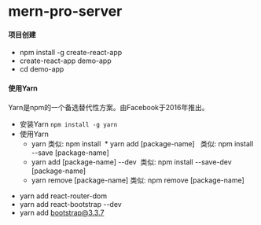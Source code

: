 # mern-pro-server
#### 项目创建
* npm install -g create-react-app
* create-react-app demo-app
* cd demo-app

#### 使用Yarn
Yarn是npm的一个备选替代性方案。由Facebook于2016年推出。
- 安装Yarn
 <code>npm install -g yarn</code>
- 使用Yarn
  * yarn  类似: npm install
  * yarn add [package-name]   类似: npm install --save [package-name] 
  * yarn add [package-name] --dev  类似: npm install --save-dev [package-name] 
  * yarn remove [package-name]   类似: npm remove  [package-name] 

* yarn add react-router-dom
* yarn add react-bootstrap --dev
* yarn add bootstrap@3.3.7


